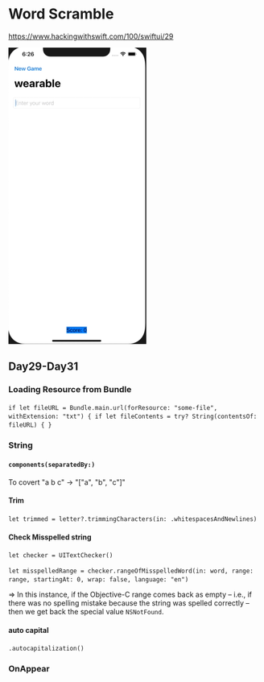 # Word Scramble

https://www.hackingwithswift.com/100/swiftui/29

![Word Scramble Demo](Demo/wordScramble.gif)


## Day29-Day31

### Loading Resource from Bundle

`
    if let fileURL = Bundle.main.url(forResource: "some-file", withExtension: "txt") {
        if let fileContents = try? String(contentsOf: fileURL) {
        }
`

### String
#### `components(separatedBy:)`
To covert "a b c" -> "["a", "b", "c"]"

#### Trim
`let trimmed = letter?.trimmingCharacters(in: .whitespacesAndNewlines)`

#### Check Misspelled string
`let checker = UITextChecker()`

`let misspelledRange = checker.rangeOfMisspelledWord(in: word, range: range, startingAt: 0, wrap: false, language: "en")`

=> 
In this instance, if the Objective-C range comes back as empty – i.e., if there was no spelling mistake because the string was spelled correctly – then we get back the special value `NSNotFound`.


#### auto capital
`.autocapitalization()`


### OnAppear


